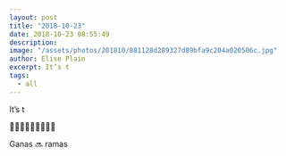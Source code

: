 ```yaml
---
layout: post
title: "2018-10-23"
date: 2018-10-23 08:55:49
description: 
image: "/assets/photos/201810/881128d289327d89bfa9c204a020506c.jpg"
author: Elise Plain
excerpt: It’s t
tags: 
  - all
---
```


It’s t
<p></p>
<p>🙈🎄🌲🌳🌴🍧🍧✨😚</p><p>Ganas 🔜 ramas</p>